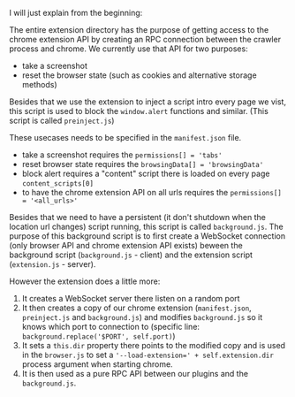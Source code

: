 I will just explain from the beginning:

The entire extension directory has the purpose of getting access to the chrome extension API by creating an RPC connection between the crawler process and chrome. We currently use that API for two purposes:
* take a screenshot
* reset the browser state (such as cookies and alternative storage methods)

Besides that we use the extension to inject a script intro every page we vist, this script is used to block the `window.alert` functions and similar. (This script is called `preinject.js`)

These usecases needs to be specified in the `manifest.json` file.
* take a screenshot requires the `permissions[] = 'tabs'`
* reset browser state requires the `browsingData[] = 'browsingData'`
* block alert requires a "content" script there is loaded on every page `content_scripts[0]`
* to have the chrome extension API on all urls requires the `permissions[] = '<all_urls>'`

Besides that we need to have a persistent (it don't shutdown when the location url changes) script running, this script is called `background.js`. The purpose of this background script is to first create a WebSocket connection (only browser API and chrome extension API exists) beween the background script (`background.js` - client) and the extension script (`extension.js` - server).

However the extension does a little more:
1. It creates a WebSocket server there listen on a random port
2. It then creates a copy of our chrome extension (`manifest.json`, `preinject.js` and `background.js`) and modifies `background.js` so it knows which port to connection to (specific line: `background.replace('$PORT', self.port)`)
3. It sets a `this.dir` property there points to the modified copy and is used in the `browser.js` to set a `'--load-extension=' + self.extension.dir` process argument when starting chrome.
4. It is then used as a pure RPC API between our plugins and the `background.js`.
